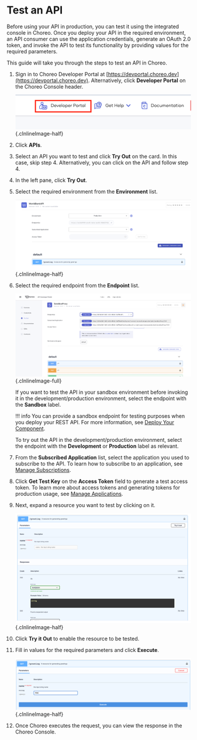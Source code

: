# Test an API
 
Before using your API in production, you can test it using the integrated console in Choreo. Once you deploy your API in the required environment, an API consumer can use the application credentials, generate an OAuth 2.0 token, and invoke the API to test its functionality by providing values for the required parameters. 

This guide will take you through the steps to test an API in Choreo. 

1. Sign in to Choreo Developer Portal at [https://devportal.choreo.dev](https://devportal.choreo.dev). Alternatively, click **Developer Portal**  on the Choreo Console header. 

    ![Developer Portal](../assets/img/developer-portal/manage-applications/developer-portal.png){.cInlineImage-half}

2. Click **APIs**.

3. Select an API you want to test and click **Try Out** on the card. In this case, skip step 4. Alternatively, you can click on the API and follow step 4. 
4. In the left pane, click **Try Out**.
5. Select the required environment from the **Environment** list.

    ![Test Panel](../assets/img/developer-portal/test-api/test-panel.png){.cInlineImage-half}

6. Select the required endpoint from the **Endpoint** list.

    ![Sandbox endpoint in try out view](../assets/img/deploy/sandbox-endpoint-in-try-out-view.png){.cInlineImage-full}

    If you want to test the API in your sandbox environment before invoking it in the development/production environment, select the endpoint with the **Sandbox** label.

    !!! info
        You can provide a sandbox endpoint for testing purposes when you deploy your REST API. For more information, see [Deploy Your Component](../deploy/deploy-your-component.md).
        
    To try out the API in the development/production environment, select the endpoint with the **Development** or **Production** label as relevant.

7. From the **Subscribed Application** list, select the application you used to subscribe to the API. To learn how to subscribe to an application, see [Manage Subscriptions](../manage-subscription/). 

8. Click **Get Test Key** on the **Access Token** field to generate a test access token. To learn more about access tokens and generating tokens for production usage, see [Manage Applications](../manage-application/#generate-keys).

9. Next, expand a resource you want to test by clicking on it.

    ![Test Resource](../assets/img/developer-portal/test-api/test-resource.png){.cInlineImage-half}

10. Click **Try it Out** to enable the resource to be tested.  
11. Fill in values for the required parameters and click **Execute**.

    ![Test Resource](../assets/img/developer-portal/test-api/test-enabled-resource.png){.cInlineImage-half}

12. Once Choreo executes the request, you can view the response in the Choreo Console.  


